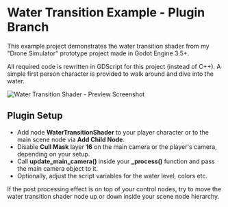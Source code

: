 # Water Transition Example - Plugin Branch

This example project demonstrates the water transition shader from my "Drone Simulator" prototype project made in Godot Engine 3.5+.

All required code is rewritten in GDScript for this project (instead of C++). A simple first person character is provided to walk around and dive into the water.

![Water Transition Shader - Preview Screenshot](images/preview.png)

## Plugin Setup
* Add node **WaterTransitionShader** to your player character or to the main scene node via **Add Child Node**.
* Disable **Cull Mask** layer **16** on the main camera or the player's camera, depending on your setup.
* Call **update_main_camera()** inside your **_process()** function and pass the main camera object to it.
* Optionally, adjust the script variables for the water level, colors etc.

If the post processing effect is on top of your control nodes, try to move the water transition shader node up or down inside your scene node hierarchy.
